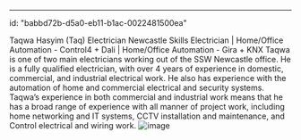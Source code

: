 ---
id: "babbd72b-d5a0-eb11-b1ac-0022481500ea"

Taqwa Hasyim (Taq)
Electrician Newcastle
Skills
Electrician | Home/Office Automation - Control4 + Dali | Home/Office Automation - Gira + KNX
Taqwa is one of two main electricians working out of the SSW Newcastle office. He is a fully qualified electrician, with over 4 years of experience in domestic, commercial, and industrial electrical work.
He also has experience with the automation of home and commercial electrical and security systems. 
Taqwa’s experience in both commercial and industrial work means that he has a broad range of experience with all manner of project work, including home networking and IT systems, CCTV installation and maintenance, and Control electrical and wiring work.
![image](https://user-images.githubusercontent.com/82850160/115648539-f2c73580-a368-11eb-8312-e509bacf94dc.png)


